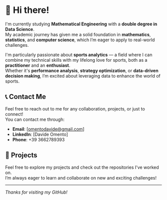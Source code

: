 # 👋 Hi there!

I'm currently studying **Mathematical Engineering** with a **double degree in Data Science**.  
My academic journey has given me a solid foundation in **mathematics**, **statistics**, and **computer science**, which I’m eager to apply to real-world challenges.

I'm particularly passionate about **sports analytics** — a field where I can combine my technical skills with my lifelong love for sports, both as a **practitioner** and an **enthusiast**.  
Whether it's **performance analysis**, **strategy optimization**, or **data-driven decision making**, I’m excited about leveraging data to enhance the world of sports.

## 📞 Contact Me

Feel free to reach out to me for any collaboration, projects, or just to connect!  
You can contact me through:

- **Email**: [omentodavide@gmail.com]
- **LinkedIn**: [Davide Omento]
- **Phone**: +39 3662789393

## 🚀 Projects

Feel free to explore my projects and check out the repositories I've worked on.  
I’m always eager to learn and collaborate on new and exciting challenges!

---

*Thanks for visiting my GitHub!*
